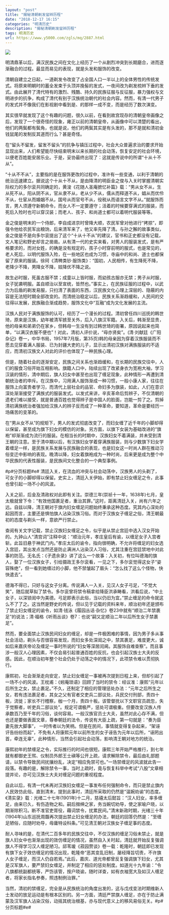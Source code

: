 ```yaml
---
layout: "post"
title: "揭秘清朝剃发留辫历程"
date: "2018-12-17 16:15"
categories: "明清历史"
description: "揭秘清朝剃发留辫历程"
tags: 明清历史
url: https://www.y5000.com/zgls/mq/2887.html
---
```






![](https://img.y5000.com/uploads/allimg/160715/4-160G50054422E.jpg)

明清鼎革以后，满汉民族之间在文化上经历了一个从剧烈冲突到长期磨合，进而逐渐融合的过程。最显而易见的表现，就是头发和服饰的改变。

清朝自建立之日起，一道剃发令改变了占全国人口一半以上的全体男性的传统发式。将原来明朝时的蓄全发束于头顶并挽髻的发式，一夜间改为剃发梳辫下垂的发式。由此展开了清代特有的激烈、残酷、持久的民族征服与反征服，暴力强权与文明进步的抗争，构成了清代有别于汉族统治朝代的社会内容。然而，有清一代男子的发式并不像我们在影视剧中看到是、的那样一成不变，而是经历了数次演变。

其实很早就发现了这个有趣的问题，很久以前，在看到故宫现存的清朝皇帝画像之后，发现了一个很奇怪的现象，雍正以前的清朝皇帝，从画像中可以清楚的看出，他们的两鬓都有鬓角，也就是说，他们的两鬓其实是有头发的，那不是就和清初金钱鼠尾的发制反其道而行么？甚是奇怪。

在“留头不留发，留发不留头”的抗争与镇压过程中，社会大众普遍求治的要求开始显现出来，人们希望能尽快结束明末以来长期的社会动荡，恢复安定的社会环境，以便老百姓能安居乐业。于是，妥协最终出现了：这就是传说中的所谓“十从十不从”。

“十从不不从”，主要指的是在服饰更改的过程中，准许有一些变通，以利于清朝的统治迅速建立。据说这个十从十不从，是由降清的明臣金之俊与入关时掌握清朝实际权力的多尔衮共同确定的，黄浚《花随人圣庵摭忆补篇》载：“男从女不从，生从死不从，阳从阴不从，官从隶不从，老从少不从，儒从而释道不从，娼从而优伶不从，仕宦从而婚姻不从，国号从而官号不从，役税从而语言文字不从。”就服饰而言，男人须遵守新朝命令，而女人不一定要遵守；活着的时候要穿满式的服装，而死后入殓时也可以穿汉装；而老人、孩子、和尚道士都可以着明代服装等等。

金之俊是明末的一个侍郎，李自成进京时曾降大顺，农民军曾对他进行“拷掠”，即强令他给农民军出粮饷，后来清军来了，他又率先降了清。与孙之獬的故事类似，金之俊是不是向多尔衮提出了这个“十从十不从”的建议，官书和正史都没有记载，文人笔记和野史却言之凿凿。从有清一代的史实来看，对男人的服装发式，是有严格要求的，而对女姓，的确是没有规定的，孩子小时穿前明的服式，也是常见的，老人死后，以明代服饰入殓，在一些地区也成为习惯，寺庙中的和尚、道士也都保留了原来的服装。徐珂《清稗类钞·服饰类》：“国初，人民相传，有生降死不降，老降少不降，男降女不降，妓降优不降之说。

故生必时服，死虽古服不禁；成童以上皆时服，而幼孩古服亦无禁；男子从时服，女子犹袭明服。盖自顺治以至宣统，皆然也。”事实上，在民族征服的过程中，以武力为后盾的剃发易服，只扫清了表面的东西，汉民族文化心理上深层的、隐蔽的内容是无法短时期全部改变的。而清统治稳定以后，民族关系渐趋缓和，人民间的交往得以发展，民族融合渐成趋势，服饰文化中“互融”成为文化发展的主流。

汉族人民对于满族服饰的认可，经历了一个漫长的过程。清初曾任四川巡抚的韩世琦，原来是汉族，幼年被清军掳至关外，后入八旗汉军籍。入关后，韩渐至显贵，他的母亲和弟弟仍在家乡，但韩母一生没有到过韩世琦的衙署，原因说起来也简单，“以满汉衣服不便也”！对此，清初人评价说，“母亦贤矣”。(清·刘献廷《广阳杂记》卷一，中华书局，1957年7月版，第35页)韩的母亲因为穿着汉族服装而不愿去见穿着满人服装、已为封疆大吏的儿子，显示出清初汉族对满族服装的不适应，而清初汉族文人对此的评价也体现了一种民族心理。

但是，随着社会的逐渐安定，民族之间关系也渐趋缓和，在长期的民族交往中，人们的服食习俗开始互相影响。旗籍人口中，陆续出现了改紧身衣为宽袍大袖，学习汉装的情形，清中期后，旗人妇女中甚至也出现了缠足现象，此种情形一再遭到清朝统治者的申斥。在汉族中，习用满人服饰渐成一种习惯，一般小康人家，往往在服饰上向富贵者学习，而清代上层社会的品官、命妇多为旗装，如此，人们在意识深处渐渐接受了满族式的服装发式。以发式来讲，辛亥革命后剪辨子，不仅清朝的遗老们难以接受，就是普通百姓也觉得辨子是中国人的脸面，岂能一剪了之。剪掉清初满族统治者强加给汉族人的辨子反而成了一种革命，要知道，革命是要经历一场痛苦的变革的。

在“男从女不从”的规矩下，男人的发式彻底改变了，而妇女缠了近千年的小脚却得以保留，甚至成为旗下妇女的模仿的对象。另方面，以旗下女装为基础改进的“旗袍”却渐渐成为流行的服装。在相当长的时期中，汉族妇女不着满装，并未受到清王朝的注意。至于清中期以后，有汉族妇女学着穿满族服装，则与少数旗下妇女学着缠足一样，是民族关系发展与民族融合的表现，也是妇女这一时尚人群在推动习俗变迁中影响的表现。晚清以降，妇女着旗袍成为一种时尚，后来更是成为整个中华民族的代表性服装，是民族间文化整合的一个典型事例。

#p#分页标题#e#
清廷入关，在流血的冲突与社会动荡中，汉族男人的头剃了，可女子的小脚却得以保留。史实上，清廷入关伊始，即有禁止妇女缠足之令，此事也曾引起一场不小的风波。

入关之前，后金及清政权对此即有关注。崇德三年(崇祯十一年，1638年)七月，皇太极就曾下令：“有效他国裹足者，重治其罪。”这时，距离清廷入关，尚有六年之远。自兹以降，清王朝对于旗内妇女缠足问题始终秉承这种态度。究其内心深处的起因而言，主要还是惧怕旗人沾染汉族习俗。而对于汉族女子缠足之俗，清王朝最初的态度与剃头一样，意欲严行禁止。

查阅有关文字记载，禁止汉族妇女缠足之令，似乎是从禁止宫廷中选入汉女开始的。九钟山人“清宫词”注释中说：“顺治元年，孝庄皇后有谕，以缠足女子入宫者斩。此旨旧悬于神武门内。”孝庄太后的谕令，指向很明确，不允许将缠足的妇女选入宫廷，其出发点当然还是防止满洲人沾染汉人习俗，尤其注重在宫廷禁地中对此事的防范。无名氏：《孑遗余录》讲了这么一个故事：入关初，有位叫德海的旗人，娶了一位汉族女子，引给摄政王多尔衮看，一见之下，多尔衮觉得这女子“姿容殊绝”，但一看到她缠过的小脚，他不禁皱起了眉头：“怎么找了这么个怪物，快快遣去”。

德海不得已，只好与这女子分离。传说满人一入关，见汉人女子弓足，“不觉大笑”，随后就草拟了禁令。多尔衮曾将禁令稿拿给降臣洪承畴看，洪看后说，“中土女子，以深锁闺中为美德。弓足即表示此俗，当以仍旧为宜。”禁止缠足的命令就这么不了了之。这当然是野史的传说，但以见于记载的资料来年，顺治初年还是颁布了禁止妇女缠足的谕令，如清·钱泳《履园丛话·杂忆》卷23中就有“顺治二年禁裹足”的说法；清·福格《听雨丛谈》卷7：也说“嗣又定顺治二年以后所生女子禁裹足”。

然而，要全面禁止汉族民间妇女的缠足，却是一件极困难的事情，因为男子多从事社会活动，剃头与否很容易发现，而妇女多处深闺之中，禁其裹足，难度更大，诚如后来嘉庆帝论及缠足一事时所说的“妇女等深居闰阃。其服饰自难查察”。而且事涉一般汉人心理因素，不仅会易引起普通百姓的反抗，也会引起汉族士大夫的反感。因此，在顺治初年整个社会仍处于动荡之中的情况下，此项禁令难以贯彻执行。

康熙初，社会渐渐走向安定，禁止妇女缠足一事被再次提到日程上来，但却引起了一场不小的风波。王枕甫：《蚓庵琐语》回顾了当时的禁令：经议准：康熙“元年以后所生之女，禁止裹足。”不久，还制定了相应的管理惩处办法：“元年之后所生之女，若有违法裹足者，其女之父有官者交吏兵二部议处，兵民交付刑部，责四十板，流徙；家长不行稽察，枷一个月，责四十板。该管督抚以下文职官员疏忽，失于觉察者，听吏兵二部议处”。规定可谓极严，惩处可谓极重。但要改变汉族人传承数百乃至千年的习俗，谈何容易。一般汉族官员士大夫，虽然对此心存不满，但也还是要做表面文章，尊奉朝廷的法令，传说有大臣上疏，第一句就是：“奏为臣妻先放大脚事”，
一时传者以为笑柄。但是在民间，事情就变得复杂起来，“架诬讦告纷纷而起”，不免有人将康熙元年以前所生的女子诬告为元年以后所，“诬罔出首，牵连无辜”。此种情形，当然会引起社会动荡，影响清王朝对地方的统治。

康熙初年的禁缠足之令，实际推行的时间也很短。康熙三年开始严格推行，到七年就有都御史王煕、仪制员外郎王士禛等公开上疏，请求解除禁令，最后由礼部题请，以禁令导致民间扰攘纷乱，决定“相应免禁可也。”一场禁缠足的风波就此告一段落。有趣的是，解除禁令一事，当时上疏时，竟与恢复科举中考试“八股”文章相提并论，亦可见汉族士大夫对缠足问题的重视程度。

自此以后，有清一代未再对汉族妇女缠足一事发布任何强制命令，而只是禁止旗内人民效仿此俗。直到清末，提到此事时，清廷所采取的仍然是“温婉劝谕”的态度。《清实录》载：光绪二十七年(1901年)十二月，慈禧太后懿旨：“汉人妇女，率多缠足，由来已久，有伤造物之和。嗣后搢绅之家，务当婉切劝导，使之家喻户晓，以期渐除积习。断不准官吏胥役，藉词禁令，扰累民间。”清末新政时期，光绪三十年(1904年)山东巡抚周馥再次提出禁止妇女缠足的办法，朝廷的回答仍然是：“至缠足陋俗，应随时劝导，毋庸特设科条。”可见清王朝对汉族女子缠足事的态度。

耐人寻味的是，在清代二百多年的民族交往中，不仅汉族的缠足习俗未禁止，就是旗人妇女中也渐渐出现的效仿缠足的情况，虽然自入关时起，清廷就开始反复强调旗人不得学习汉人缠足陋习。邱苇瑗《菽园赘谈》卷一载：乾隆时，朝廷即已发现有旗下女子效仿缠足的情况出现，乾隆帝“恶其变乱旧制，屡经降旨切责，不许旗人女子缠足，而汉人仍自若焉。”此后，嘉庆、道光帝都曾反复强调旗下妇女，尤其是汉军旗人，要严禁妇女缠足，并制定了相应的惩处制度。如道光十九年谕：“令八旗都统副都统等，严饬该管，按户晓谕，随时详查，如有衣袖宽大及如汉人缠足者，将家长指名参奏，照违制例治罪。”

当然，清初的禁缠足，完全是从民族统治的角度出发的，这与戊戌变法时期维新人士发动的放足运动是有根本区别的。另一方面，清廷严禁旗人缠足，亦在于防止满蒙及汉军旗人沾染汉俗，动摇其统治根基，亦与现代意义上的移风易俗无关。#p#分页标题#e#
